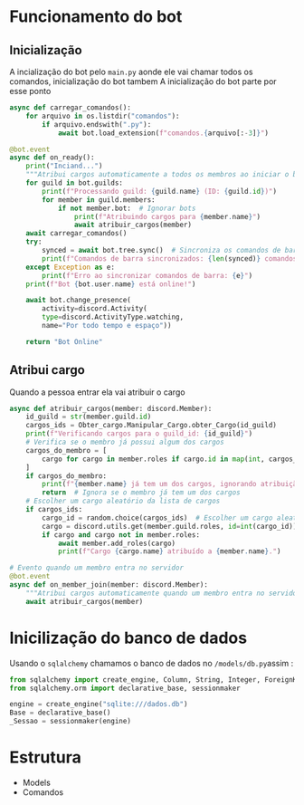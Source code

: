 # Funcionamento do bot

## Inicialização

A incialização do bot pelo `main.py` aonde ele vai chamar todos os comandos, inicialização do bot tambem
A inicialização do bot parte por esse ponto

```python
async def carregar_comandos():
    for arquivo in os.listdir("comandos"):
        if arquivo.endswith(".py"):
            await bot.load_extension(f"comandos.{arquivo[:-3]}")

@bot.event
async def on_ready():
    print("Inciand...")
    """Atribui cargos automaticamente a todos os membros ao iniciar o bot."""
    for guild in bot.guilds:
        print(f"Processando guild: {guild.name} (ID: {guild.id})")
        for member in guild.members:
            if not member.bot:  # Ignorar bots
                print(f"Atribuindo cargos para {member.name}")
                await atribuir_cargos(member)
    await carregar_comandos()
    try:
        synced = await bot.tree.sync()  # Sincroniza os comandos de barra
        print(f"Comandos de barra sincronizados: {len(synced)} comandos")
    except Exception as e:
        print(f"Erro ao sincronizar comandos de barra: {e}")
    print(f"Bot {bot.user.name} está online!")

    await bot.change_presence(
        activity=discord.Activity(
        type=discord.ActivityType.watching,
        name="Por todo tempo e espaço"))

    return "Bot Online"
```

## Atribui cargo
Quando a pessoa entrar ela vai atribuir o cargo
```python
async def atribuir_cargos(member: discord.Member):
    id_guild = str(member.guild.id)
    cargos_ids = Obter_cargo.Manipular_Cargo.obter_Cargo(id_guild)
    print(f"Verificando cargos para o guild_id: {id_guild}")
    # Verifica se o membro já possui algum dos cargos
    cargos_do_membro = [
        cargo for cargo in member.roles if cargo.id in map(int, cargos_ids)
    ]
    if cargos_do_membro:
        print(f"{member.name} já tem um dos cargos, ignorando atribuição.")
        return  # Ignora se o membro já tem um dos cargos
    # Escolher um cargo aleatório da lista de cargos
    if cargos_ids:
        cargo_id = random.choice(cargos_ids)  # Escolher um cargo aleatoriamente
        cargo = discord.utils.get(member.guild.roles, id=int(cargo_id))
        if cargo and cargo not in member.roles:
            await member.add_roles(cargo)
            print(f"Cargo {cargo.name} atribuído a {member.name}.")

# Evento quando um membro entra no servidor
@bot.event
async def on_member_join(member: discord.Member):
    """Atribui cargos automaticamente quando um membro entra no servidor."""
    await atribuir_cargos(member)
```

# Inicilização do banco de dados
Usando o `sqlalchemy` chamamos o banco de dados no `/models/db.py`assim :
```python
from sqlalchemy import create_engine, Column, String, Integer, ForeignKey, DateTime
from sqlalchemy.orm import declarative_base, sessionmaker

engine = create_engine("sqlite:///dados.db")
Base = declarative_base()
_Sessao = sessionmaker(engine)
```

# Estrutura

- Models
- Comandos
